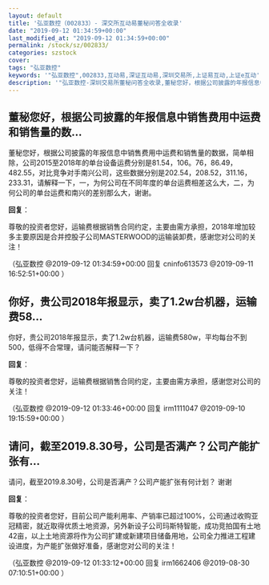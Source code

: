 ```yaml
---
layout: default
title: '弘亚数控（002833）- 深交所互动易董秘问答全收录'
date: "2019-09-12 01:34:59+00:00"
last_modified_at: "2019-09-12 01:34:59+00:00"
permalink: /stock/sz/002833/
categories: szstock
cover: 
tags: "弘亚数控"
keywords: '"弘亚数控",002833,互动易,深证互动易,深圳交易所,上证易互动,上证e互动'
description: '"弘亚数控-深圳交易所董秘问答全收录,董秘您好，根据公司披露的年报信息中销售费用中运费和销售量的数据，简单相除，公司2015至2018年的单台设备运费分别是81.54，106。76，86.49，482.55，对比竞争对手南兴公司，这些数据分别是202.54，208.52，311.16，233.31，请解释一下，一，为何公司在不同年度的单台运费相差这么大，二，为何公司的单台运费和南兴的差别那么大，谢谢。"'
---
```


## 董秘您好，根据公司披露的年报信息中销售费用中运费和销售量的数...

董秘您好，根据公司披露的年报信息中销售费用中运费和销售量的数据，简单相除，公司2015至2018年的单台设备运费分别是81.54，106。76，86.49，482.55，对比竞争对手南兴公司，这些数据分别是202.54，208.52，311.16，233.31，请解释一下，一，为何公司在不同年度的单台运费相差这么大，二，为何公司的单台运费和南兴的差别那么大，谢谢。

**回复**：

尊敬的投资者您好，运输费根据销售合同约定，主要由需方承担，2018年增加较多主要原因是合并控股子公司MASTERWOOD的运输装卸费，感谢您对公司的关注！ 

（弘亚数控  @2019-09-12 01:34:59+00:00 回复 cninfo613573  @2019-09-11 16:52:51+00:00 ）

## 你好，贵公司2018年报显示，卖了1.2w台机器，运输费58...

你好，贵公司2018年报显示，卖了1.2w台机器，运输费580w，平均每台不到500，低得不合常理，请问能否解释一下？

**回复**：

尊敬的投资者您好，运输费根据销售合同约定，主要由需方承担，感谢您对公司的关注！ 

（弘亚数控  @2019-09-12 01:33:46+00:00 回复 irm1111047  @2019-09-10 19:15:59+00:00 ）

## 请问，截至2019.8.30号，公司是否满产？公司产能扩张有...

请问，截至2019.8.30号，公司是否满产？公司产能扩张有何计划？ 谢谢

**回复**：

尊敬的投资者您好，目前公司产能利用率、产销率已超过100%，公司通过收购亚冠精密，就近取得优质土地资源，另外新设子公司玛斯特智能，成功竞拍国有土地42亩，以上土地资源将作为公司扩建或新建项目储备用地，公司全力推进工程建设进度，为产能扩张做好准备，感谢您对公司的关注！ 

（弘亚数控  @2019-09-12 01:33:12+00:00 回复 irm1662406  @2019-08-30 07:10:51+00:00 ）

